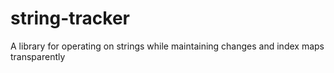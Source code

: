 # string-tracker
A library for operating on strings while maintaining changes and index maps transparently
